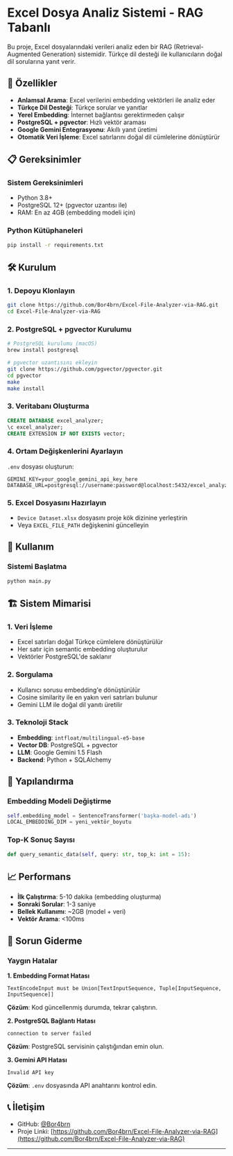 # Excel Dosya Analiz Sistemi - RAG Tabanlı

Bu proje, Excel dosyalarındaki verileri analiz eden bir RAG (Retrieval-Augmented Generation) sistemidir. Türkçe dil desteği ile kullanıcıların doğal dil sorularına yanıt verir.

## 🚀 Özellikler

- **Anlamsal Arama**: Excel verilerini embedding vektörleri ile analiz eder
- **Türkçe Dil Desteği**: Türkçe sorular ve yanıtlar
- **Yerel Embedding**: İnternet bağlantısı gerektirmeden çalışır
- **PostgreSQL + pgvector**: Hızlı vektör araması
- **Google Gemini Entegrasyonu**: Akıllı yanıt üretimi
- **Otomatik Veri İşleme**: Excel satırlarını doğal dil cümlelerine dönüştürür

## 📋 Gereksinimler

### Sistem Gereksinimleri
- Python 3.8+
- PostgreSQL 12+ (pgvector uzantısı ile)
- RAM: En az 4GB (embedding modeli için)

### Python Kütüphaneleri
```bash
pip install -r requirements.txt
```

## 🛠️ Kurulum

### 1. Depoyu Klonlayın
```bash
git clone https://github.com/Bor4brn/Excel-File-Analyzer-via-RAG.git
cd Excel-File-Analyzer-via-RAG
```

### 2. PostgreSQL + pgvector Kurulumu
```bash
# PostgreSQL kurulumu (macOS)
brew install postgresql

# pgvector uzantısını ekleyin
git clone https://github.com/pgvector/pgvector.git
cd pgvector
make
make install
```

### 3. Veritabanı Oluşturma
```sql
CREATE DATABASE excel_analyzer;
\c excel_analyzer;
CREATE EXTENSION IF NOT EXISTS vector;
```

### 4. Ortam Değişkenlerini Ayarlayın
`.env` dosyası oluşturun:
```env
GEMINI_KEY=your_google_gemini_api_key_here
DATABASE_URL=postgresql://username:password@localhost:5432/excel_analyzer
```

### 5. Excel Dosyasını Hazırlayın
- `Device Dataset.xlsx` dosyasını proje kök dizinine yerleştirin
- Veya `EXCEL_FILE_PATH` değişkenini güncelleyin

## 🚀 Kullanım

### Sistemi Başlatma
```bash
python main.py
```

## 🏗️ Sistem Mimarisi

### 1. Veri İşleme
- Excel satırları doğal Türkçe cümlelere dönüştürülür
- Her satır için semantic embedding oluşturulur
- Vektörler PostgreSQL'de saklanır

### 2. Sorgulama
- Kullanıcı sorusu embedding'e dönüştürülür
- Cosine similarity ile en yakın veri satırları bulunur
- Gemini LLM ile doğal dil yanıtı üretilir

### 3. Teknoloji Stack
- **Embedding**: `intfloat/multilingual-e5-base`
- **Vector DB**: PostgreSQL + pgvector
- **LLM**: Google Gemini 1.5 Flash
- **Backend**: Python + SQLAlchemy

## 🔧 Yapılandırma

### Embedding Modeli Değiştirme
```python
self.embedding_model = SentenceTransformer('başka-model-adı')
LOCAL_EMBEDDING_DIM = yeni_vektör_boyutu
```

### Top-K Sonuç Sayısı
```python
def query_semantic_data(self, query: str, top_k: int = 15):
```

## 📈 Performans

- **İlk Çalıştırma**: 5-10 dakika (embedding oluşturma)
- **Sonraki Sorular**: 1-3 saniye
- **Bellek Kullanımı**: ~2GB (model + veri)
- **Vektör Arama**: <100ms

## 🐛 Sorun Giderme

### Yaygın Hatalar

**1. Embedding Format Hatası**
```
TextEncodeInput must be Union[TextInputSequence, Tuple[InputSequence, InputSequence]]
```
**Çözüm**: Kod güncellenmiş durumda, tekrar çalıştırın.

**2. PostgreSQL Bağlantı Hatası**
```
connection to server failed
```
**Çözüm**: PostgreSQL servisinin çalıştığından emin olun.

**3. Gemini API Hatası**
```
Invalid API key
```
**Çözüm**: `.env` dosyasında API anahtarını kontrol edin.

## 📞 İletişim

- GitHub: [@Bor4brn](https://github.com/Bor4brn)
- Proje Linki: [https://github.com/Bor4brn/Excel-File-Analyzer-via-RAG](https://github.com/Bor4brn/Excel-File-Analyzer-via-RAG)

---
